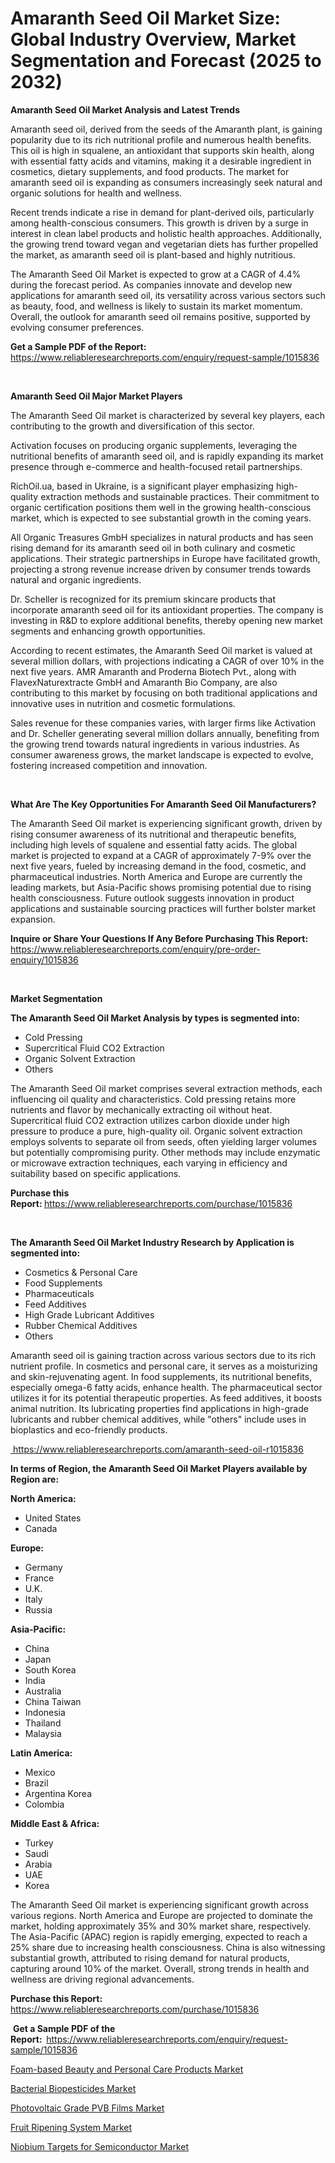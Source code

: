 <p><h1>Amaranth Seed Oil Market Size: Global Industry Overview, Market Segmentation and Forecast (2025 to 2032)</h1></p><p><strong>Amaranth Seed Oil Market Analysis and Latest Trends</strong></p>
<p><p>Amaranth seed oil, derived from the seeds of the Amaranth plant, is gaining popularity due to its rich nutritional profile and numerous health benefits. This oil is high in squalene, an antioxidant that supports skin health, along with essential fatty acids and vitamins, making it a desirable ingredient in cosmetics, dietary supplements, and food products. The market for amaranth seed oil is expanding as consumers increasingly seek natural and organic solutions for health and wellness.</p><p>Recent trends indicate a rise in demand for plant-derived oils, particularly among health-conscious consumers. This growth is driven by a surge in interest in clean label products and holistic health approaches. Additionally, the growing trend toward vegan and vegetarian diets has further propelled the market, as amaranth seed oil is plant-based and highly nutritious.</p><p>The Amaranth Seed Oil Market is expected to grow at a CAGR of 4.4% during the forecast period. As companies innovate and develop new applications for amaranth seed oil, its versatility across various sectors such as beauty, food, and wellness is likely to sustain its market momentum. Overall, the outlook for amaranth seed oil remains positive, supported by evolving consumer preferences.</p></p>
<p><strong>Get a Sample PDF of the Report:&nbsp;</strong> <a href="https://www.reliableresearchreports.com/enquiry/request-sample/1015836?utm_campaign=11&utm_medium=2&utm_source=Github&utm_content=ia&utm_term=30012025&utm_id=amaranth-seed-oil">https://www.reliableresearchreports.com/enquiry/request-sample/1015836</a></p>
<p>&nbsp;</p>
<p><strong>Amaranth Seed Oil Major Market Players</strong></p>
<p><p>The Amaranth Seed Oil market is characterized by several key players, each contributing to the growth and diversification of this sector. </p><p>Activation focuses on producing organic supplements, leveraging the nutritional benefits of amaranth seed oil, and is rapidly expanding its market presence through e-commerce and health-focused retail partnerships. </p><p>RichOil.ua, based in Ukraine, is a significant player emphasizing high-quality extraction methods and sustainable practices. Their commitment to organic certification positions them well in the growing health-conscious market, which is expected to see substantial growth in the coming years.</p><p>All Organic Treasures GmbH specializes in natural products and has seen rising demand for its amaranth seed oil in both culinary and cosmetic applications. Their strategic partnerships in Europe have facilitated growth, projecting a strong revenue increase driven by consumer trends towards natural and organic ingredients.</p><p>Dr. Scheller is recognized for its premium skincare products that incorporate amaranth seed oil for its antioxidant properties. The company is investing in R&D to explore additional benefits, thereby opening new market segments and enhancing growth opportunities.</p><p>According to recent estimates, the Amaranth Seed Oil market is valued at several million dollars, with projections indicating a CAGR of over 10% in the next five years. AMR Amaranth and Proderna Biotech Pvt., along with FlavexNaturextracte GmbH and Amaranth Bio Company, are also contributing to this market by focusing on both traditional applications and innovative uses in nutrition and cosmetic formulations.</p><p>Sales revenue for these companies varies, with larger firms like Activation and Dr. Scheller generating several million dollars annually, benefiting from the growing trend towards natural ingredients in various industries. As consumer awareness grows, the market landscape is expected to evolve, fostering increased competition and innovation.</p></p>
<p>&nbsp;</p>
<p><strong>What Are The Key Opportunities For Amaranth Seed Oil Manufacturers?</strong></p>
<p><p>The Amaranth Seed Oil market is experiencing significant growth, driven by rising consumer awareness of its nutritional and therapeutic benefits, including high levels of squalene and essential fatty acids. The global market is projected to expand at a CAGR of approximately 7-9% over the next five years, fueled by increasing demand in the food, cosmetic, and pharmaceutical industries. North America and Europe are currently the leading markets, but Asia-Pacific shows promising potential due to rising health consciousness. Future outlook suggests innovation in product applications and sustainable sourcing practices will further bolster market expansion.</p></p>
<p><strong>Inquire or Share Your Questions If Any Before Purchasing This Report:</strong> <a href="https://www.reliableresearchreports.com/enquiry/pre-order-enquiry/1015836?utm_campaign=11&utm_medium=2&utm_source=Github&utm_content=ia&utm_term=30012025&utm_id=amaranth-seed-oil">https://www.reliableresearchreports.com/enquiry/pre-order-enquiry/1015836</a></p>
<p>&nbsp;</p>
<p><strong>Market Segmentation</strong></p>
<p><strong>The Amaranth Seed Oil Market Analysis by types is segmented into:</strong></p>
<p><ul><li>Cold Pressing</li><li>Supercritical Fluid CO2 Extraction</li><li>Organic Solvent Extraction</li><li>Others</li></ul></p>
<p><p>The Amaranth Seed Oil market comprises several extraction methods, each influencing oil quality and characteristics. Cold pressing retains more nutrients and flavor by mechanically extracting oil without heat. Supercritical fluid CO2 extraction utilizes carbon dioxide under high pressure to produce a pure, high-quality oil. Organic solvent extraction employs solvents to separate oil from seeds, often yielding larger volumes but potentially compromising purity. Other methods may include enzymatic or microwave extraction techniques, each varying in efficiency and suitability based on specific applications.</p></p>
<p><strong>Purchase this Report:&nbsp;</strong><a href="https://www.reliableresearchreports.com/purchase/1015836?utm_campaign=11&utm_medium=2&utm_source=Github&utm_content=ia&utm_term=30012025&utm_id=amaranth-seed-oil">https://www.reliableresearchreports.com/purchase/1015836</a></p>
<p>&nbsp;</p>
<p><strong>The Amaranth Seed Oil Market Industry Research by Application is segmented into:</strong></p>
<p><ul><li>Cosmetics & Personal Care</li><li>Food Supplements</li><li>Pharmaceuticals</li><li>Feed Additives</li><li>High Grade Lubricant Additives</li><li>Rubber Chemical Additives</li><li>Others</li></ul></p>
<p><p>Amaranth seed oil is gaining traction across various sectors due to its rich nutrient profile. In cosmetics and personal care, it serves as a moisturizing and skin-rejuvenating agent. In food supplements, its nutritional benefits, especially omega-6 fatty acids, enhance health. The pharmaceutical sector utilizes it for its potential therapeutic properties. As feed additives, it boosts animal nutrition. Its lubricating properties find applications in high-grade lubricants and rubber chemical additives, while "others" include uses in bioplastics and eco-friendly products.</p></p>
<p><a href="https://www.reliableresearchreports.com/amaranth-seed-oil-r1015836?utm_campaign=11&utm_medium=2&utm_source=Github&utm_content=ia&utm_term=30012025&utm_id=amaranth-seed-oil">&nbsp;https://www.reliableresearchreports.com/amaranth-seed-oil-r1015836</a></p>
<p><strong>In terms of Region, the Amaranth Seed Oil Market Players available by Region are:</strong></p>
<p>
    <p> <strong> North America: </strong>
        <ul>
            <li>United States</li>
            <li>Canada</li>
        </ul>
        </p> 
    <p> <strong> Europe: </strong>
        <ul>
            <li>Germany</li>
            <li>France</li>
            <li>U.K.</li>
            <li>Italy</li>
            <li>Russia</li>
        </ul>
        </p> 
    <p> <strong> Asia-Pacific: </strong>
        <ul>
            <li>China</li>
            <li>Japan</li>
            <li>South Korea</li>
            <li>India</li>
            <li>Australia</li>
            <li>China Taiwan</li>
            <li>Indonesia</li>
            <li>Thailand</li>
            <li>Malaysia</li>
        </ul>
        </p> 
    <p> <strong> Latin America: </strong>
        <ul>
            <li>Mexico</li>
            <li>Brazil</li>
            <li>Argentina Korea</li>
            <li>Colombia</li>
        </ul>
        </p> 
    <p> <strong> Middle East & Africa: </strong>
        <ul>
            <li>Turkey</li>
            <li>Saudi</li>
            <li>Arabia</li>
            <li>UAE</li>
            <li>Korea</li>
        </ul>
    </p>
    </p>
<p><p>The Amaranth Seed Oil market is experiencing significant growth across various regions. North America and Europe are projected to dominate the market, holding approximately 35% and 30% market share, respectively. The Asia-Pacific (APAC) region is rapidly emerging, expected to reach a 25% share due to increasing health consciousness. China is also witnessing substantial growth, attributed to rising demand for natural products, capturing around 10% of the market. Overall, strong trends in health and wellness are driving regional advancements.</p></p>
<p><strong>Purchase this Report: </strong><a href="https://www.reliableresearchreports.com/purchase/1015836?utm_campaign=11&utm_medium=2&utm_source=Github&utm_content=ia&utm_term=30012025&utm_id=amaranth-seed-oil">https://www.reliableresearchreports.com/purchase/1015836</a></p>
<p>&nbsp;<strong>Get a Sample PDF of the Report:&nbsp;&nbsp;</strong><a href="https://www.reliableresearchreports.com/enquiry/request-sample/1015836?utm_campaign=11&utm_medium=2&utm_source=Github&utm_content=ia&utm_term=30012025&utm_id=amaranth-seed-oil">https://www.reliableresearchreports.com/enquiry/request-sample/1015836</a></p>
<p><strong></strong></p>
<p><p><a href="https://www.linkedin.com/pulse/foam-based-beauty-personal-care-products-market-size-projected-w3tie?utm_campaign=11&utm_medium=2&utm_source=Github&utm_content=ia&utm_term=30012025&utm_id=amaranth-seed-oil">Foam-based Beauty and Personal Care Products Market</a></p><p><a href="https://www.linkedin.com/pulse/bacterial-biopesticides-market-analysis-major-challenges-sales-pcxne?utm_campaign=11&utm_medium=2&utm_source=Github&utm_content=ia&utm_term=30012025&utm_id=amaranth-seed-oil">Bacterial Biopesticides Market</a></p><p><a href="https://www.linkedin.com/pulse/analyzing-global-photovoltaic-grade-pvb-films-market-growth-4x5je?utm_campaign=11&utm_medium=2&utm_source=Github&utm_content=ia&utm_term=30012025&utm_id=amaranth-seed-oil">Photovoltaic Grade PVB Films Market</a></p><p><a href="https://www.linkedin.com/pulse/strategic-forecast-fruit-ripening-system-market-anticipated-gtnoe?utm_campaign=11&utm_medium=2&utm_source=Github&utm_content=ia&utm_term=30012025&utm_id=amaranth-seed-oil">Fruit Ripening System Market</a></p><p><a href="https://www.linkedin.com/pulse/market-revenue-forecast-niobium-targets-semiconductor-industry-4dnhe?utm_campaign=11&utm_medium=2&utm_source=Github&utm_content=ia&utm_term=30012025&utm_id=amaranth-seed-oil">Niobium Targets for Semiconductor Market</a></p></p>
